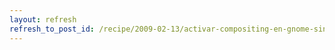 ```yaml
---
layout: refresh
refresh_to_post_id: /recipe/2009-02-13/activar-compositing-en-gnome-sin-utilizar-compiz-ni-derivados.html
---
```

